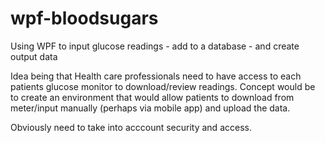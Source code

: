 # wpf-bloodsugars
Using WPF to input glucose readings - add to a database - and create output data

Idea being that Health care professionals need to have access to each patients glucose monitor to download/review readings. Concept would be to create an environment that would allow patients to download from meter/input manually (perhaps via mobile app) and upload the data.

Obviously need to take into acccount security and access.
